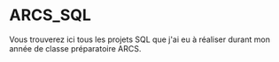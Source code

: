 # ARCS_SQL
Vous trouverez ici tous les projets SQL que j'ai eu à réaliser durant mon année de classe préparatoire ARCS.
